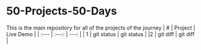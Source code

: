 # 50-Projects-50-Days
This is the main repository for all of the projects of the journey
| # | Project | Live Demo |
| :---         |     :---:      |          ---: |
| 1   | git status     | git status    |
|2    | git diff       | git diff      |
